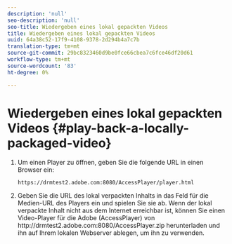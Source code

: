 ```yaml
---
description: 'null'
seo-description: 'null'
seo-title: Wiedergeben eines lokal gepackten Videos
title: Wiedergeben eines lokal gepackten Videos
uuid: 64a38c52-17f9-4108-9378-2d294b4a7c7b
translation-type: tm+mt
source-git-commit: 29bc8323460d9be0fce66cbea7c6fce46df20d61
workflow-type: tm+mt
source-wordcount: '83'
ht-degree: 0%

---
```



# Wiedergeben eines lokal gepackten Videos {#play-back-a-locally-packaged-video}

1. Um einen Player zu öffnen, geben Sie die folgende URL in einen Browser ein:

   ```
   https://drmtest2.adobe.com:8080/AccessPlayer/player.html
   ```

1. Geben Sie die URL des lokal verpackten Inhalts in das Feld für die Medien-URL des Players ein und spielen Sie sie ab.
Wenn der lokal verpackte Inhalt nicht aus dem Internet erreichbar ist, können Sie einen Video-Player für die Adobe (AccessPlayer) von ht<span></span>tp://drmtest2.adobe.com:8080/AccessPlayer.zip herunterladen und ihn auf Ihrem lokalen Webserver ablegen, um ihn zu verwenden.